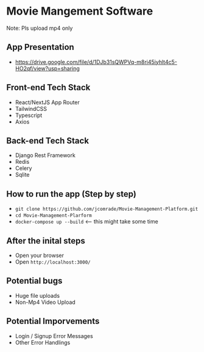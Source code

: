 # Movie Mangement Software

Note: Pls upload mp4 only

## App Presentation
- https://drive.google.com/file/d/1DJb31sQWPVq-m8ri45iyhlt4c5-HO2qf/view?usp=sharing

## Front-end Tech Stack
- React/NextJS App Router
- TailwindCSS
- Typescript
- Axios

## Back-end Tech Stack
- Django Rest Framework
- Redis
- Celery
- Sqlite

## How to run the app (Step by step)
- `git clone https://github.com/jcomrade/Movie-Management-Platform.git`
- `cd Movie-Management-Plarform`
- `docker-compose up --build` <-- this might take some time

## After the inital steps
- Open your browser
- Open `http://localhost:3000/`


## Potential bugs
- Huge file uploads
- Non-Mp4 Video Upload

## Potential Imporvements
- Login / Signup Error Messages
- Other Error Handlings